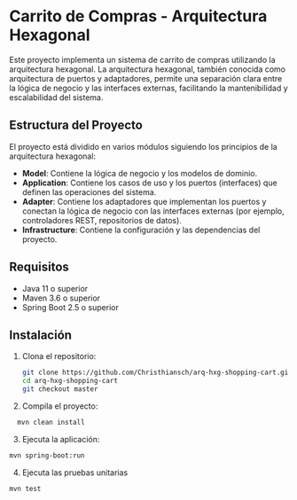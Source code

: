 # Carrito de Compras - Arquitectura Hexagonal

Este proyecto implementa un sistema de carrito de compras utilizando la arquitectura hexagonal. La arquitectura hexagonal, también conocida como arquitectura de puertos y adaptadores, permite una separación clara entre la lógica de negocio y las interfaces externas, facilitando la mantenibilidad y escalabilidad del sistema.

## Estructura del Proyecto

El proyecto está dividido en varios módulos siguiendo los principios de la arquitectura hexagonal:

- **Model**: Contiene la lógica de negocio y los modelos de dominio.
- **Application**: Contiene los casos de uso y los puertos (interfaces) que definen las operaciones del sistema.
- **Adapter**: Contiene los adaptadores que implementan los puertos y conectan la lógica de negocio con las interfaces externas (por ejemplo, controladores REST, repositorios de datos).
- **Infrastructure**: Contiene la configuración y las dependencias del proyecto.

## Requisitos

- Java 11 o superior
- Maven 3.6 o superior
- Spring Boot 2.5 o superior

## Instalación

1. Clona el repositorio:
   ```sh
   git clone https://github.com/Christhiansch/arq-hxg-shopping-cart.git
   cd arq-hxg-shopping-cart
   git checkout master
   ```
   
2. Compila el proyecto:
```sh
  mvn clean install
```

3. Ejecuta la aplicación:
  ```sh
  mvn spring-boot:run
```

4. Ejecuta las pruebas unitarias
  ```sh
  mvn test

